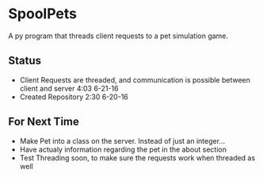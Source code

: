 # SpoolPets
A py program that threads client requests to a pet simulation game.
<br>
<h2> Status </h2>
<ul>
    <li>Client Requests are threaded, and communication is possible between client and server 4:03 6-21-16</li>
    <li>Created Repository 2:30 6-20-16</li>
</ul>

<h2>For Next Time</h2>
<ul>
    <li> Make Pet into a class on the server. Instead of just an integer...</li>
    <li> Have actualy information regarding the pet in the about section </li>
    <li> Test Threading soon, to make sure the requests work when threaded as well<?li>
</ul>
